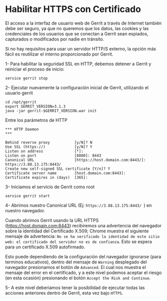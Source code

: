 # Habilitar HTTPS con Certificado 

El acceso a la interfaz de usuario web de Gerrit a través de Internet también debe ser seguro, ya que no queremos que los datos, las cookies y las credenciales de los usuarios que se conectan a Gerrit sean espiados, capturados o modificados por nadie en tránsito.

Si no hay requisitos para usar un servidor HTTP/S externo, la opción más fácil es reutilizar el interno proporcionado por Gerrit. 

1- Para habilitar la seguridad SSL en HTTP, debemos detener a Gerrit y reiniciar el proceso de inicio:

```
service gerrit stop
```

2- Ejecutar nuevamente la configuración inicial de Gerrit, utilizando el usuario gerrit

```
cd /opt/gerrit
export GERRIT_VERSION=3.1.3
java -jar gerrit-$GERRIT_VERSION.war init
```

Entre los parámetros de HTTP 

```
*** HTTP Daemon
*** 

Behind reverse proxy           [y/N]? N
Use SSL (https://)             [y/N]? Y
Listen on address              [*]: 
Listen on port                 [8080]: 8443
Canonical URL                  [https://host.domain.com:8443/]: https://3.88.13.175:8443/ 
Create new self-signed SSL certificate [Y/n]? Y
Certificate server name        [host.domain.com:8443]: 
Certificate expires in (days)  [365]:
```


3- Iniciamos el servicio de Gerrit como root

```
service gerrit start
```

4- Abrimos nuestro Canonical URL (Ej: `https://3.88.13.175:8443/ `) en nuestro navegador.

Cuando abrimos Gerrit usando la URL HTTPS (https://host.domain.com:8443) recibiremos una advertencia del navegador sobre la identidad del Certificado X.509; Chrome muestra el siguiente mensaje de advertencia: `No se ha verificado la identidad de este sitio web: el certificado del servidor no es de confianza`. 
Esto se espera para un certificado X.509 autofirmado.

Esto puede dependiendo de la configuración del navegador ignorarse (para terminos educativos), dentro del mensaje de `Warning` desplegado del navegador presionamos el botón de `Advanced`. El cual nos muestra el mensaje del error en el certificado, y a este nivel podemos aceptar el riesgo (en esta ocasión) presionando el botón `Accept the Risk and Continue`.

5- A este nivel deberiamos tener la posibilidad de ejecutar todas las acciones anteriores dentro de Gerrit, esta vez bajo `HTTPS`.


